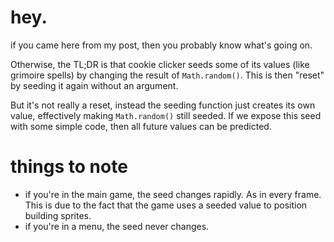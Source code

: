 # hey.

if you came here from my post, then you probably know what's going on.

Otherwise, the TL;DR is that cookie clicker seeds some of its values (like grimoire spells) by changing the result of `Math.random()`. This is then "reset" by seeding it again without an argument. 

But it's not really a reset, instead the seeding function just creates its own value, effectively making `Math.random()` still seeded. If we expose this seed with some simple code, then all future values can be predicted.


# things to note

- if you're in the main game, the seed changes rapidly. As in every frame. This is due to the fact that the game uses a seeded value to position building sprites.
- if you're in a menu, the seed never changes.

